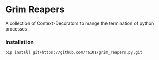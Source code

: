 # Grim Reapers
A collection of Context-Decorators to mange the termination of python processes. 

### Installation

```bash
pip install git+https://github.com/ra101/grim_reapers.py.git
```